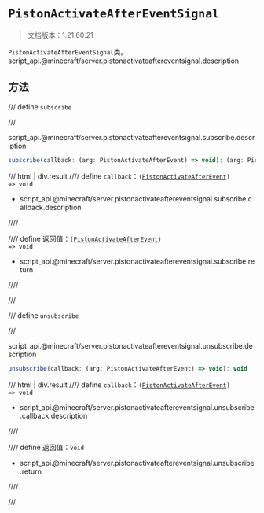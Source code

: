 # `PistonActivateAfterEventSignal`

> 文档版本：1.21.60.21

`PistonActivateAfterEventSignal`类。script_api.@minecraft/server.pistonactivateaftereventsignal.description

## 方法

/// define
`subscribe`


///

script_api.@minecraft/server.pistonactivateaftereventsignal.subscribe.description

```js
subscribe(callback: (arg: PistonActivateAfterEvent) => void): (arg: PistonActivateAfterEvent) => void
```

/// html | div.result
//// define
`callback`：<code>(<a href="../pistonactivateafterevent/">PistonActivateAfterEvent</a>) =&gt; void</code>

- script_api.@minecraft/server.pistonactivateaftereventsignal.subscribe.callback.description


////

//// define
返回值：<code>(<a href="../pistonactivateafterevent/">PistonActivateAfterEvent</a>) =&gt; void</code>

- script_api.@minecraft/server.pistonactivateaftereventsignal.subscribe.return


////

///


/// define
`unsubscribe`


///

script_api.@minecraft/server.pistonactivateaftereventsignal.unsubscribe.description

```js
unsubscribe(callback: (arg: PistonActivateAfterEvent) => void): void
```

/// html | div.result
//// define
`callback`：<code>(<a href="../pistonactivateafterevent/">PistonActivateAfterEvent</a>) =&gt; void</code>

- script_api.@minecraft/server.pistonactivateaftereventsignal.unsubscribe.callback.description


////

//// define
返回值：`void`

- script_api.@minecraft/server.pistonactivateaftereventsignal.unsubscribe.return


////

///

